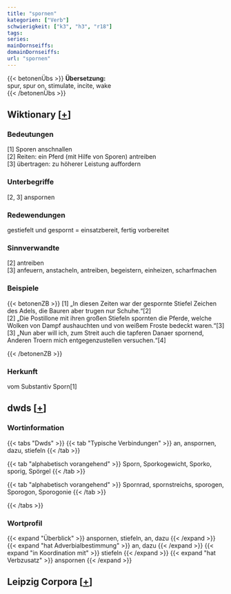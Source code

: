 ```yaml
---
title: "spornen"
kategorien: ["Verb"]
schwierigkeit: ["k3", "h3", "r18"]
tags:
series:
mainDornseiffs:
domainDornseiffs:
url: "spornen"
---
```


{{< betonenÜbs >}}
**Übersetzung:**  
spur, spur on, stimulate, incite, wake  
{{< /betonenÜbs >}}

## Wiktionary [[+](https://de.wiktionary.org/wiki/spornen)]

### Bedeutungen
[1] Sporen anschnallen  
[2] Reiten: ein Pferd (mit Hilfe von Sporen) antreiben  
[3] übertragen: zu höherer Leistung auffordern  

### Unterbegriffe
[2, 3] anspornen  

### Redewendungen
gestiefelt und gespornt = einsatzbereit, fertig vorbereitet  

### Sinnverwandte
[2] antreiben  
[3] anfeuern, anstacheln, antreiben, begeistern, einheizen, scharfmachen  

### Beispiele
{{< betonenZB >}}
[1] „In diesen Zeiten war der gespornte Stiefel Zeichen des Adels, die Bauren aber trugen nur Schuhe.“[2]  
[2] „Die Postillone mit ihren großen Stiefeln spornten die Pferde, welche Wolken von Dampf aushauchten und von weißem Froste bedeckt waren.“[3]  
[3] „Nun aber will ich, zum Streit auch die tapferen Danaer spornend, Anderen Troern mich entgegenzustellen versuchen.“[4]  

{{< /betonenZB >}}
### Herkunft
vom Substantiv Sporn[1]  



## dwds [[+](https://www.dwds.de/wb/spornen)]

### Wortinformation
{{< tabs "Dwds" >}}
{{< tab "Typische Verbindungen" >}}
an, anspornen, dazu, stiefeln
{{< /tab >}}

{{< tab "alphabetisch vorangehend" >}}
Sporn, Sporkogewicht, Sporko, sporig, Spörgel
{{< /tab >}}

{{< tab "alphabetisch vorangehend" >}}
Spornrad, spornstreichs, sporogen, Sporogon, Sporogonie
{{< /tab >}}

{{< /tabs >}}

### Wortprofil
{{< expand "Überblick" >}} anspornen, stiefeln, an, dazu {{< /expand >}}
{{< expand "hat Adverbialbestimmung" >}} an, dazu {{< /expand >}}
{{< expand "in Koordination mit" >}} stiefeln {{< /expand >}}
{{< expand "hat Verbzusatz" >}} anspornen {{< /expand >}}

## Leipzig Corpora [[+](https://corpora.uni-leipzig.de/en/res?word=spornen&corpusId=deu_newscrawl-public_2018)]

